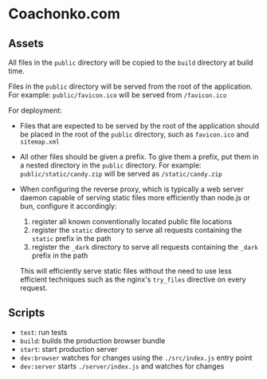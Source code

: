 # Coachonko.com

## Assets

All files in the `public` directory will be copied to the `build` directory at build time.

Files in the `public` directory will be served from the root of the application. For example: `public/favicon.ico` 
will be served from `/favicon.ico`

For deployment: 
- Files that are expected to be served by the root of the application should be placed in the root of 
  the `public` directory, such as `favicon.ico` and `sitemap.xml`
- All other files should be given a prefix. To give them a prefix, put them in a nested directory in 
  the `public` directory. For example: `public/static/candy.zip` will be served as `/static/candy.zip`
- When configuring the reverse proxy, which is typically a web server daemon capable of serving static 
  files more efficiently than node.js or bun, configure it accordingly:
  1. register all known conventionally located public file locations
  2. register the `static` directory to serve all requests containing the `static` prefix in the path
  3. register the `_dark` directory to serve all requests containing the `_dark` prefix in the path
  
  This will efficiently serve static files without the need to use less efficient techniques such as 
  the nginx's `try_files` directive on every request.

## Scripts

- `test`: run tests
- `build`: builds the production browser bundle
- `start`: start production server
- `dev:browser` watches for changes using the `./src/index.js` entry point
- `dev:server` starts `./server/index.js` and watches for changes
